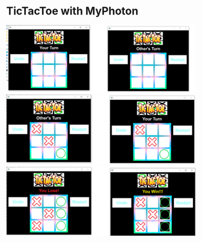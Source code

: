 # TicTacToe with MyPhoton

<img src="Assignments/Multiplayer_TicTacToe/Screenshot/Image01.png?raw=true"/>

<img src="Assignments/Multiplayer_TicTacToe/Screenshot/Image02.png?raw=true"/>

<img src="Assignments/Multiplayer_TicTacToe/Screenshot/Image03.png?raw=true"/>
